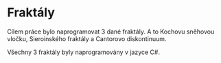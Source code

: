 Fraktály
========

Cílem práce bylo naprogramovat 3 dané fraktály. A to Kochovu sněhovou vločku, Sieroinského fraktály a Cantorovo diskontinuum.

Všechny 3 fraktály byly naprogramovány v jazyce C#.
